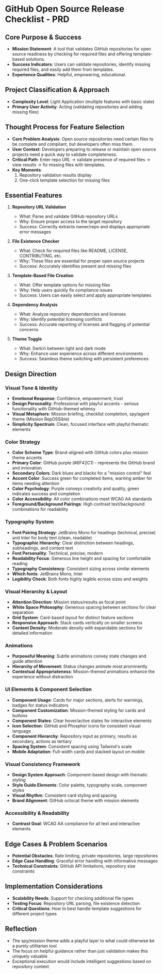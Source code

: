 # GitHub Open Source Release Checklist - PRD

## Core Purpose & Success
- **Mission Statement**: A tool that validates GitHub repositories for open source readiness by checking for required files and offering template-based solutions.
- **Success Indicators**: Users can validate repositories, identify missing required files, and easily add them from templates.
- **Experience Qualities**: Helpful, empowering, educational.

## Project Classification & Approach
- **Complexity Level**: Light Application (multiple features with basic state)
- **Primary User Activity**: Acting (validating repositories and adding missing files)

## Thought Process for Feature Selection
- **Core Problem Analysis**: Open source repositories need certain files to be complete and compliant, but developers often miss them.
- **User Context**: Developers preparing to release or maintain open source projects need a quick way to validate completeness.
- **Critical Path**: Enter repo URL → validate presence of required files → view results → fix missing files with templates.
- **Key Moments**: 
  1. Repository validation results display
  2. One-click template selection for missing files

## Essential Features
1. **Repository URL Validation**
   - What: Parse and validate GitHub repository URLs
   - Why: Ensure proper access to the target repository
   - Success: Correctly extracts owner/repo and displays appropriate error messages

2. **File Existence Checker**
   - What: Check for required files like README, LICENSE, CONTRIBUTING, etc.
   - Why: These files are essential for proper open source projects
   - Success: Accurately identifies present and missing files

3. **Template-Based File Creation**
   - What: Offer template options for missing files
   - Why: Help users quickly fix compliance issues
   - Success: Users can easily select and apply appropriate templates

4. **Dependency Analysis**
   - What: Analyze repository dependencies and licenses
   - Why: Identify potential licensing conflicts
   - Success: Accurate reporting of licenses and flagging of potential concerns

5. **Theme Toggle**
   - What: Switch between light and dark mode
   - Why: Enhance user experience across different environments
   - Success: Seamless theme switching with persistent preferences

## Design Direction

### Visual Tone & Identity
- **Emotional Response**: Confidence, empowerment, trust
- **Design Personality**: Professional with playful accents - serious functionality with GitHub-themed whimsy
- **Visual Metaphors**: Mission briefing, checklist completion, spy/agent theme (Mission RepOSSible)
- **Simplicity Spectrum**: Clean, focused interface with playful thematic elements

### Color Strategy
- **Color Scheme Type**: Brand-aligned with GitHub colors plus mission theme accents
- **Primary Color**: GitHub purple (#6F42C1) - represents the GitHub brand and innovation
- **Secondary Colors**: Dark blues and blacks for a "mission control" feel
- **Accent Color**: Success green for completed items, warning amber for items needing attention
- **Color Psychology**: Purple conveys creativity and quality, green indicates success and completion
- **Color Accessibility**: All color combinations meet WCAG AA standards
- **Foreground/Background Pairings**: High contrast text/background combinations for readability

### Typography System
- **Font Pairing Strategy**: JetBrains Mono for headings (technical, precise) and Inter for body text (clean, readable)
- **Typographic Hierarchy**: Clear distinction between headings, subheadings, and content text
- **Font Personality**: Technical, precise, modern
- **Readability Focus**: Generous line height and spacing for comfortable reading
- **Typography Consistency**: Consistent sizing across similar elements
- **Which fonts**: JetBrains Mono, Inter
- **Legibility Check**: Both fonts highly legible across sizes and weights

### Visual Hierarchy & Layout
- **Attention Direction**: Mission status/results as focal point
- **White Space Philosophy**: Generous spacing between sections for clear separation
- **Grid System**: Card-based layout for distinct feature sections
- **Responsive Approach**: Stack cards vertically on smaller screens
- **Content Density**: Moderate density with expandable sections for detailed information

### Animations
- **Purposeful Meaning**: Subtle animations convey state changes and guide attention
- **Hierarchy of Movement**: Status changes animate most prominently
- **Contextual Appropriateness**: Mission-themed animations enhance the experience without distraction

### UI Elements & Component Selection
- **Component Usage**: Cards for major sections, alerts for warnings, badges for status indicators
- **Component Customization**: Mission-themed styling for cards and buttons
- **Component States**: Clear hover/active states for interactive elements
- **Icon Selection**: GitHub and Phosphor icons for consistent visual language
- **Component Hierarchy**: Repository input as primary, results as secondary, actions as tertiary
- **Spacing System**: Consistent spacing using Tailwind's scale
- **Mobile Adaptation**: Full-width cards and stacked layout on mobile

### Visual Consistency Framework
- **Design System Approach**: Component-based design with thematic styling
- **Style Guide Elements**: Color palette, typography scale, component styles
- **Visual Rhythm**: Consistent card styling and spacing
- **Brand Alignment**: GitHub octocat theme with mission elements

### Accessibility & Readability
- **Contrast Goal**: WCAG AA compliance for all text and interactive elements

## Edge Cases & Problem Scenarios
- **Potential Obstacles**: Rate limiting, private repositories, large repositories
- **Edge Case Handling**: Graceful error handling with informative messages
- **Technical Constraints**: GitHub API limitations, repository size constraints

## Implementation Considerations
- **Scalability Needs**: Support for checking additional file types
- **Testing Focus**: Repository URL parsing, file existence detection
- **Critical Questions**: How to best handle template suggestions for different project types

## Reflection
- The spy/mission theme adds a playful layer to what could otherwise be a purely utilitarian tool
- The focus on helpful guidance rather than just validation makes this uniquely valuable
- Exceptional execution would include intelligent suggestions based on repository context